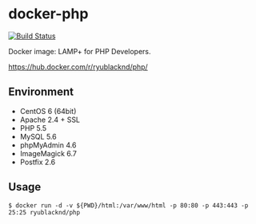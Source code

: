 # docker-php

[![Build Status](https://travis-ci.org/ryublacknd/docker-php.svg?branch=master)](https://travis-ci.org/ryublacknd/docker-php)

Docker image: LAMP+ for PHP Developers.

https://hub.docker.com/r/ryublacknd/php/

## Environment

* CentOS 6 (64bit)
* Apache 2.4 + SSL
* PHP 5.5
* MySQL 5.6
* phpMyAdmin 4.6
* ImageMagick 6.7
* Postfix 2.6

## Usage

```
$ docker run -d -v ${PWD}/html:/var/www/html -p 80:80 -p 443:443 -p 25:25 ryublacknd/php
```
